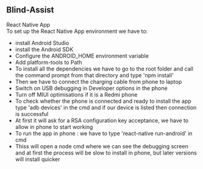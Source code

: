 ## Blind-Assist
React Native App  
To set up the React Native App environment we have to:
* install Android Studio
* install the Android SDK
* Configure the ANDROID_HOME environment variable
* Add platform-tools to Path
* To install all the dependencies we have to go to the root folder and call the command prompt from that directory and type 'npm install'  
* Then we have to connect the charging cable from phone to laptop
* Switch on USB debugging in Developer options in the phone
* Turn off MIUI optimisations if it is a Redmi phone
* To check whether the phone is connected and ready to install the app type 'adb devices' in the cmd and if our device is listed then connection is successful
* At first it will ask for a RSA configuration key acceptance, we have to allow in phone to start working
* To run the app in phone : we have to type 'react-native run-android' in cmd 
* Thiss will open a node cmd where we can see the debugging screen and at first the process will be slow to install in phone, but later versions will install quicker

